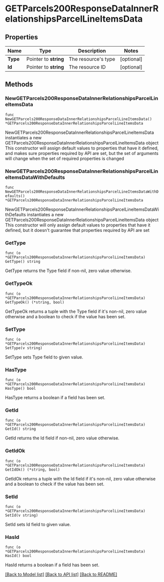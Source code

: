 # GETParcels200ResponseDataInnerRelationshipsParcelLineItemsData

## Properties

Name | Type | Description | Notes
------------ | ------------- | ------------- | -------------
**Type** | Pointer to **string** | The resource&#39;s type | [optional] 
**Id** | Pointer to **string** | The resource ID | [optional] 

## Methods

### NewGETParcels200ResponseDataInnerRelationshipsParcelLineItemsData

`func NewGETParcels200ResponseDataInnerRelationshipsParcelLineItemsData() *GETParcels200ResponseDataInnerRelationshipsParcelLineItemsData`

NewGETParcels200ResponseDataInnerRelationshipsParcelLineItemsData instantiates a new GETParcels200ResponseDataInnerRelationshipsParcelLineItemsData object
This constructor will assign default values to properties that have it defined,
and makes sure properties required by API are set, but the set of arguments
will change when the set of required properties is changed

### NewGETParcels200ResponseDataInnerRelationshipsParcelLineItemsDataWithDefaults

`func NewGETParcels200ResponseDataInnerRelationshipsParcelLineItemsDataWithDefaults() *GETParcels200ResponseDataInnerRelationshipsParcelLineItemsData`

NewGETParcels200ResponseDataInnerRelationshipsParcelLineItemsDataWithDefaults instantiates a new GETParcels200ResponseDataInnerRelationshipsParcelLineItemsData object
This constructor will only assign default values to properties that have it defined,
but it doesn't guarantee that properties required by API are set

### GetType

`func (o *GETParcels200ResponseDataInnerRelationshipsParcelLineItemsData) GetType() string`

GetType returns the Type field if non-nil, zero value otherwise.

### GetTypeOk

`func (o *GETParcels200ResponseDataInnerRelationshipsParcelLineItemsData) GetTypeOk() (*string, bool)`

GetTypeOk returns a tuple with the Type field if it's non-nil, zero value otherwise
and a boolean to check if the value has been set.

### SetType

`func (o *GETParcels200ResponseDataInnerRelationshipsParcelLineItemsData) SetType(v string)`

SetType sets Type field to given value.

### HasType

`func (o *GETParcels200ResponseDataInnerRelationshipsParcelLineItemsData) HasType() bool`

HasType returns a boolean if a field has been set.

### GetId

`func (o *GETParcels200ResponseDataInnerRelationshipsParcelLineItemsData) GetId() string`

GetId returns the Id field if non-nil, zero value otherwise.

### GetIdOk

`func (o *GETParcels200ResponseDataInnerRelationshipsParcelLineItemsData) GetIdOk() (*string, bool)`

GetIdOk returns a tuple with the Id field if it's non-nil, zero value otherwise
and a boolean to check if the value has been set.

### SetId

`func (o *GETParcels200ResponseDataInnerRelationshipsParcelLineItemsData) SetId(v string)`

SetId sets Id field to given value.

### HasId

`func (o *GETParcels200ResponseDataInnerRelationshipsParcelLineItemsData) HasId() bool`

HasId returns a boolean if a field has been set.


[[Back to Model list]](../README.md#documentation-for-models) [[Back to API list]](../README.md#documentation-for-api-endpoints) [[Back to README]](../README.md)


